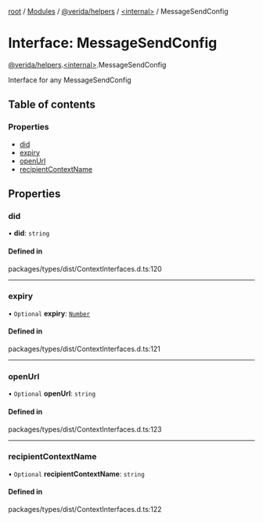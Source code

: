 [root](../README.md) / [Modules](../modules.md) / [@verida/helpers](../modules/verida_helpers.md) / [<internal\>](../modules/verida_helpers._internal_.md) / MessageSendConfig

# Interface: MessageSendConfig

[@verida/helpers](../modules/verida_helpers.md).[<internal\>](../modules/verida_helpers._internal_.md).MessageSendConfig

Interface for any MessageSendConfig

## Table of contents

### Properties

- [did](verida_helpers._internal_.MessageSendConfig.md#did)
- [expiry](verida_helpers._internal_.MessageSendConfig.md#expiry)
- [openUrl](verida_helpers._internal_.MessageSendConfig.md#openurl)
- [recipientContextName](verida_helpers._internal_.MessageSendConfig.md#recipientcontextname)

## Properties

### did

• **did**: `string`

#### Defined in

packages/types/dist/ContextInterfaces.d.ts:120

___

### expiry

• `Optional` **expiry**: [`Number`](../modules/verida_helpers._internal_.md#number)

#### Defined in

packages/types/dist/ContextInterfaces.d.ts:121

___

### openUrl

• `Optional` **openUrl**: `string`

#### Defined in

packages/types/dist/ContextInterfaces.d.ts:123

___

### recipientContextName

• `Optional` **recipientContextName**: `string`

#### Defined in

packages/types/dist/ContextInterfaces.d.ts:122
